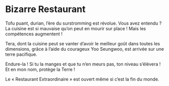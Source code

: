 # Bizarre Restaurant
Tofu puant, durian, l’ère du surstromming est révolue. Vous avez entendu ? La cuisine est si mauvaise qu’on peut en mourir sur place ! Mais les compétences augmentent !

Tera, dont la cuisine peut se vanter d’avoir le meilleur goût dans toutes les dimensions, grâce à l’aide du courageux Yoo Seungwoo, est arrivée sur une terre pacifique.

Endure-la ! Si tu la manges et que tu n’en meurs pas, ton niveau s’élèvera ! Et en mon nom, protège la Terre !

Le « Restaurant Extraordinaire » est ouvert même si c’est la fin du monde.